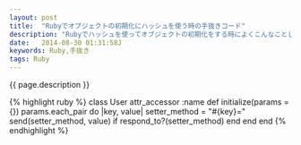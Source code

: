 ```yaml
---
layout: post
title:  "Rubyでオブジェクトの初期化にハッシュを使う時の手抜きコード"
description: "Rubyでハッシュを使ってオブジェクトの初期化をする時によくこんなことしてます"
date:   2014-08-30 01:31:58J
keywords: Ruby,手抜き
tags: Ruby
---
```


{{ page.description }}

{% highlight ruby %}
class User
  attr_accessor :name
  def initialize(params = {})
    params.each_pair do |key, value|
      setter_method = "#{key}="
      send(setter_method, value) if respond_to?(setter_method)
    end
  end
end
{% endhighlight %}
